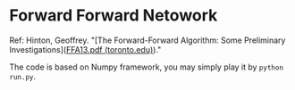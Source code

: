 # Forward Forward Netowork
Ref: Hinton, Geoffrey. "[The Forward-Forward Algorithm: Some Preliminary Investigations]([FFA13.pdf (toronto.edu)](https://www.cs.toronto.edu/~hinton/FFA13.pdf))."

The code is based on Numpy framework, you may simply play it by ``python run.py``.
